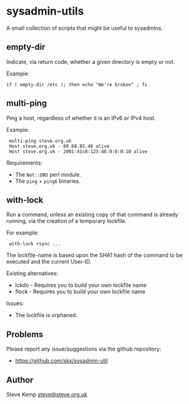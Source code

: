 sysadmin-utils
==============

A small collection of scripts that might be useful to sysadmins.


empty-dir
---------

Indicate, via return code, whether a given directory is empty or not.

Example:

    if ( empty-dir /etc ); then echo "We're broken" ; fi


multi-ping
----------

Ping a host, regardless of whether it is an IPv6 or IPv4 host.

Example:

     multi-ping steve.org.uk
     Host steve.org.uk - 80.68.85.46 alive
     Host steve.org.uk - 2001:41c8:125:46:0:0:0:10 alive

Requirements:

 * The `Net::DNS` perl module.
 * The `ping` + `ping6` binaries.


with-lock
---------

Run a command, unless an existing copy of that command is already running,
via the creation of a temporary lockfile.

For example:

     with-lock rsync ...

The lockfile-name is based upon the SHA1 hash of the command to
be executed and the current User-ID.

Existing alternatives:

 * lckdo - Requires you to build your own lockfile name
 * flock - Requires you to build your own lockfile name

Issues:

 * The lockfile is orphaned.



Problems
--------

Please report any issue/suggestions via the github repository:

* https://github.com/skx/sysadmin-util


Author
------

Steve Kemp <steve@steve.org.uk>
